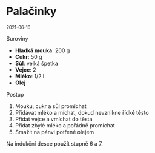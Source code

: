 # Palačinky

<sup>2021-06-16</sup>

Suroviny

* **Hladká mouka**: 200 g
* **Cukr**: 50 g
* **Sůl**: velká špetka
* **Vejce**: 2
* **Mléko**: 1/2 l
* **Olej**

Postup

1. Mouku, cukr a sůl promíchat
2. Přidávat mléko a míchat, dokud nevznikne řídké těsto
3. Přidat vejce a vmíchat do těsta
4. Přidat zbylé mléko a pořádně promíchat
5. Smažit na pánvi potřené olejem

Na indukční desce použít stupně 6 a 7.
